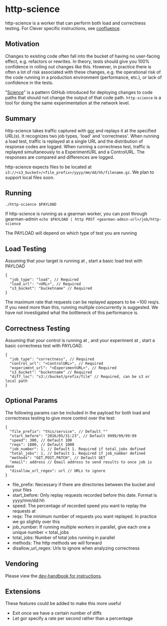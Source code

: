 # http-science

http-science is a worker that can perform both load and correctness testing. For Clever specific instructions, see [confluence](https://clever.atlassian.net/wiki/display/ENG/Use+http-science).


## Motivation

Changes to existing code often fall into the bucket of having no user-facing effect, e.g. refactors or rewrites. In theory, tests should give you 100% confidence in rolling out changes like this. However, in practice there is often a lot of risk associated with these changes, e.g. the operational risk of the code running in a production environment (performance, etc.), or lack of confidence in the tests.

"[Science](http://zachholman.com/talk/move-fast-break-nothing/)" is a pattern GitHub introduced for deploying changes to code paths that should not change the output of that code path. `http-science` is a tool for doing the same experimentation at the network level.


## Summary

http-science takes traffic captured with [gor](https://github.com/buger/gor) and replays it at the specified URL(s). It recognizes two job types, 'load' and 'correctness'. When running a load test, traffic is replayed at a single URL and the distribution of response codes are logged. When running a correctness test, traffic is replayed simultaneously to a ExperimentURL and a ControlURL. The responses are compared and differences are logged.

http-science expects files to be located at `s3://<s3_bucket>/<file_prefix>/yyyy/mm/dd/hh/filename.gz`. We plan to support local files soon.

## Running

`./http-science $PAYLOAD`

If http-science is running as a gearman worker, you can post through gearman-admin
`echo $PAYLOAD | http POST <gearman-admin-url>/job/http-science`

The PAYLOAD will depend on which type of test you are running

## Load Testing

Assuming that your target is running at <URL>, start a basic load test with PAYLOAD

```
{
  "job_type": "load", // Required
  "load_url": "<URL>", // Required
  "s3_bucket": "bucketname" // Required
}
```

The maximum rate that requests can be replayed appears to be ~100 req/s. If you need more than this, running multiple concurrently is suggested. We have not investigated what the bottleneck of this performance is.

## Correctness Testing

Assuming that your control is running at <ControlURL>, and your experiment at <ExperimentURL>, start a basic correctness test with PAYLOAD.

```
{
  "job_type": "correctness", // Required
  "control_url": "<ControlURL>", // Required
  "experiment_url": "<ExperimentURL>", // Required
  "s3_bucket": "bucketname" // Required
  "diff_loc": "s3://bucket/prefix/file" // Required, can be s3 or local path
}
```


## Optional Params
The following params can be included in the payload for both load and correctness testing to give more control over the test:
```
{
  "file_prefix": "this/service", // Default ""
  "start_before": "2016/05/31:23", // Default 9999/99/99:99
  "speed": 300, // Default 100
  "reqs": 1000, // Default 1000
  "job_number": 1, // Default 1. Required if total_jobs defined
  "total_jobs": 1, // Default 1. Required if job_number defined
  "methods": "GET,POST,PATCH", // Default GET
  "email": address // Email address to send results to once job is done
  "disallow_url_regex": url // URLs to ignore
}
```

* file_prefix: Necessary if there are directories between the bucket and your files
* start_before: Only replay requests recorded before this date. Format is yyyy/mm/dd:hh
* speed: The percentage of recorded speed you want to replay the requests at
* reqs: The minimum number of requests you want replayed. In practice we go slightly over this
* job_number: If running multiple workers in parallel, give each one a unique number < total_jobs
* total_jobs: Number of total jobs running in parallel
* methods: The http methods we will forward
* disallow_url_regex: Urls to ignore when analyzing correctness

## Vendoring

Please view the [dev-handbook for instructions](https://github.com/Clever/dev-handbook/blob/master/golang/godep.md).

## Extensions

These features could be added to make this more useful

* Exit once we have a certain number of diffs
* Let gor specify a rate per second rather than a percentage
